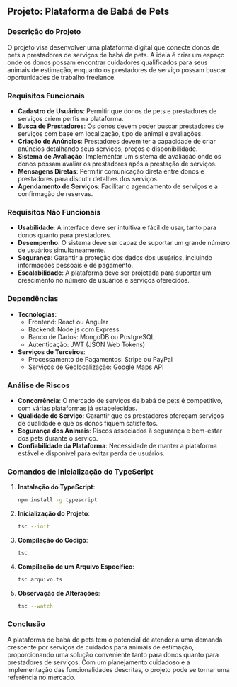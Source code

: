 ## Projeto: Plataforma de Babá de Pets

### Descrição do Projeto

O projeto visa desenvolver uma plataforma digital que conecte donos de pets a prestadores de serviços de babá de pets. A ideia é criar um espaço onde os donos possam encontrar cuidadores qualificados para seus animais de estimação, enquanto os prestadores de serviço possam buscar oportunidades de trabalho freelance.

### Requisitos Funcionais

- **Cadastro de Usuários**: Permitir que donos de pets e prestadores de serviços criem perfis na plataforma.
- **Busca de Prestadores**: Os donos devem poder buscar prestadores de serviços com base em localização, tipo de animal e avaliações.
- **Criação de Anúncios**: Prestadores devem ter a capacidade de criar anúncios detalhando seus serviços, preços e disponibilidade.
- **Sistema de Avaliação**: Implementar um sistema de avaliação onde os donos possam avaliar os prestadores após a prestação de serviços.
- **Mensagens Diretas**: Permitir comunicação direta entre donos e prestadores para discutir detalhes dos serviços.
- **Agendamento de Serviços**: Facilitar o agendamento de serviços e a confirmação de reservas.

### Requisitos Não Funcionais

- **Usabilidade**: A interface deve ser intuitiva e fácil de usar, tanto para donos quanto para prestadores.
- **Desempenho**: O sistema deve ser capaz de suportar um grande número de usuários simultaneamente.
- **Segurança**: Garantir a proteção dos dados dos usuários, incluindo informações pessoais e de pagamento.
- **Escalabilidade**: A plataforma deve ser projetada para suportar um crescimento no número de usuários e serviços oferecidos.

### Dependências

- **Tecnologias**:
    - Frontend: React ou Angular
    - Backend: Node.js com Express
    - Banco de Dados: MongoDB ou PostgreSQL
    - Autenticação: JWT (JSON Web Tokens)
- **Serviços de Terceiros**:
    - Processamento de Pagamentos: Stripe ou PayPal
    - Serviços de Geolocalização: Google Maps API

### Análise de Riscos

- **Concorrência**: O mercado de serviços de babá de pets é competitivo, com várias plataformas já estabelecidas.
- **Qualidade do Serviço**: Garantir que os prestadores ofereçam serviços de qualidade e que os donos fiquem satisfeitos.
- **Segurança dos Animais**: Riscos associados à segurança e bem-estar dos pets durante o serviço.
- **Confiabilidade da Plataforma**: Necessidade de manter a plataforma estável e disponível para evitar perda de usuários.

### Comandos de Inicialização do TypeScript

1. **Instalação do TypeScript**:
    
    ```bash
    npm install -g typescript
    
    ```
    
2. **Inicialização do Projeto**:
    
    ```bash
    tsc --init
    
    ```
    
3. **Compilação do Código**:
    
    ```bash
    tsc
    
    ```
    
4. **Compilação de um Arquivo Específico**:
    
    ```bash
    tsc arquivo.ts
    
    ```
    
5. **Observação de Alterações**:
    
    ```bash
    tsc --watch
    
    ```
    

### Conclusão

A plataforma de babá de pets tem o potencial de atender a uma demanda crescente por serviços de cuidados para animais de estimação, proporcionando uma solução conveniente tanto para donos quanto para prestadores de serviços. Com um planejamento cuidadoso e a implementação das funcionalidades descritas, o projeto pode se tornar uma referência no mercado.